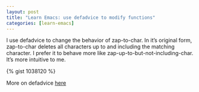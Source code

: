 ```yaml
---
layout: post
title: "Learn Emacs: use defadvice to modify functions"
categories: [learn-emacs]
---
```


I use defadvice to change the behavior of zap-to-char. In it’s original form, zap-to-char deletes all characters up to and including the matching character. I prefer it to behave more like zap-up-to-but-not-including-char. It’s more intuitive to me.

{% gist 1038120 %}

More on defadvice [here](http://www.gnu.org/s/emacs/manual/html_node/elisp/Advising-Functions.html)
